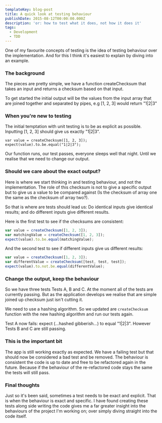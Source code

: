 ```yaml
---
templateKey: blog-post
title: A quick look at testing behaviour
publishDate: 2015-08-12T00:00:00.000Z
description: 'or: how to test what it does, not how it does it'
tags:
  - Development
  - TDD
---
```


One of my favourite concepts of testing is the idea of testing behaviour over the implementation. And for this I think it's easiest to explain by diving into an example.

### The background

The pieces are pretty simple, we have a function createChecksum that takes an input and returns a checksum based on that input.

To get started the initial output will be the values from the input array that are joined together and separated by pipes, e.g [1, 2, 3] would return "1|2|3"

### When you're new to testing

The initial temptation with unit testing is to be as explicit as possible. Inputting [1, 2, 3] should give us exactly "1|2|3".

```
var value = createChecksum([1, 2, 3]);
expect(value).to.be.equal("1|2|3");
```

Our function runs, our test passes, everyone sleeps well that night. Until we realise that we need to change our output.

### Should we care about the exact output?

Here is where we start thinking in and testing behaviour, and not the implementation. The role of this checksum is not to give a specific output but to give us a value to be compared against (Is the checksum of array one the same as the checksum of array two?).

So that is where are tests should lead us: Do identical inputs give identical results; and do different inputs give different results.

Here is the first test to see if the checksums are consistent:

```javascript
var value = createChecksum([1, 2, 3]);
var matchingValue = createChecksum([1, 2, 3]);
expect(value).to.be.equal(matchingValue);
```

And the second test to see if different inputs give us different results:

```javascript
var value = createChecksum([1, 2, 3]);
var differentValue = createChecksum([test, test, test]);
expect(value).to.not.be.equal(differentValue);
```

### Change the output, keep the behaviour

So we have three tests Tests A, B and C. At the moment all of the tests are currently passing. But as the application develops we realise that are simple joined up checksum just isn't cutting it.

We need to use a hashing algorithm. So we updated are ```createChecksum``` function with the new hashing algorithm and run our tests again.

Test A now fails: expect (...hashed gibberish...) to equal "1|2|3". However Tests B and C are still passing.

### This is the important bit

The app is still working exactly as expected. We have a failing test but that should now be considered a bad test and be removed. The behaviour is consistent the code is up to date and free to be refactored again in the future. Because if the behaviour of the re-refactored code stays the same the tests will still pass.

### Final thoughts

Just so it's been said, sometimes a test needs to be exact and explicit. That is when the behaviour is exact and specific. I have found creating these tests along side writing the code gives me a far greater insight into the behaviours of the project I'm working on; over simply diving straight into the code itself.
